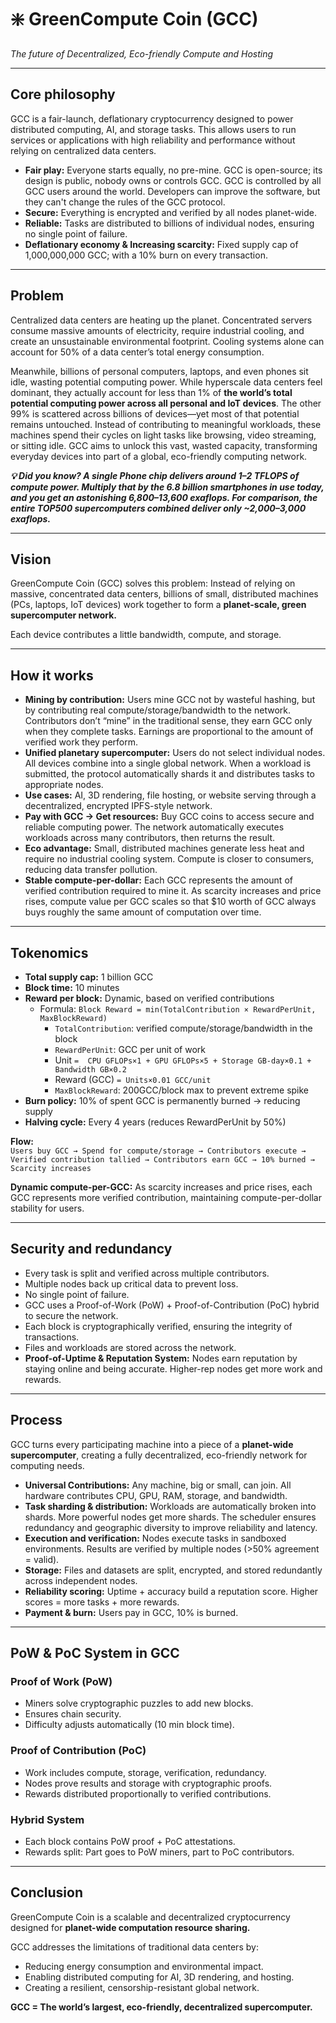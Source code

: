 # ❇️ GreenCompute Coin (GCC)  
*The future of Decentralized, Eco-friendly Compute and Hosting*  

---

## Core philosophy  
GCC is a fair-launch, deflationary cryptocurrency designed to power distributed computing, AI, and storage tasks. This allows users to run services or applications with high reliability and performance without relying on centralized data centers.  

- **Fair play:** Everyone starts equally, no pre-mine. GCC is open-source; its design is public, nobody owns or controls GCC. GCC is controlled by all GCC users around the world. Developers can improve the software, but they can't change the rules of the GCC protocol.  
- **Secure:** Everything is encrypted and verified by all nodes planet-wide.  
- **Reliable:** Tasks are distributed to billions of individual nodes, ensuring no single point of failure.  
- **Deflationary economy & Increasing scarcity:** Fixed supply cap of 1,000,000,000 GCC; with a 10% burn on every transaction.  

---

## Problem  
Centralized data centers are heating up the planet. Concentrated servers consume massive amounts of electricity, require industrial cooling, and create an unsustainable environmental footprint. Cooling systems alone can account for 50% of a data center’s total energy consumption.

Meanwhile, billions of personal computers, laptops, and even phones sit idle, wasting potential computing power. While hyperscale data centers feel dominant, they actually account for less than 1% of **the world’s total potential computing power across all personal and IoT devices**. The other 99% is scattered across billions of devices—yet most of that potential remains untouched. Instead of contributing to meaningful workloads, these machines spend their cycles on light tasks like browsing, video streaming, or sitting idle. GCC aims to unlock this vast, wasted capacity, transforming everyday devices into part of a global, eco-friendly computing network.

**_💡 Did you know?
A single Phone chip delivers around 1–2 TFLOPS of compute power. Multiply that by the 6.8 billion smartphones in use today, and you get an astonishing 6,800–13,600 exaflops. For comparison, the entire TOP500 supercomputers combined deliver only ~2,000–3,000 exaflops._**

---

## Vision  
GreenCompute Coin (GCC) solves this problem: Instead of relying on massive, concentrated data centers, billions of small, distributed machines (PCs, laptops, IoT devices) work together to form a **planet-scale, green supercomputer network.**  

Each device contributes a little bandwidth, compute, and storage.  

---

## How it works  

- **Mining by contribution:** Users mine GCC not by wasteful hashing, but by contributing real compute/storage/bandwidth to the network. Contributors don’t “mine” in the traditional sense, they earn GCC only when they complete tasks. Earnings are proportional to the amount of verified work they perform.  
- **Unified planetary supercomputer:** Users do not select individual nodes. All devices combine into a single global network. When a workload is submitted, the protocol automatically shards it and distributes tasks to appropriate nodes.  
- **Use cases:** AI, 3D rendering, file hosting, or website serving through a decentralized, encrypted IPFS-style network.  
- **Pay with GCC → Get resources:** Buy GCC coins to access secure and reliable computing power. The network automatically executes workloads across many contributors, then returns the result.  
- **Eco advantage:** Small, distributed machines generate less heat and require no industrial cooling system. Compute is closer to consumers, reducing data transfer pollution.  
- **Stable compute-per-dollar:** Each GCC represents the amount of verified contribution required to mine it. As scarcity increases and price rises, compute value per GCC scales so that $10 worth of GCC always buys roughly the same amount of computation over time.  

---

## Tokenomics  

- **Total supply cap:** 1 billion GCC  
- **Block time:** 10 minutes  
- **Reward per block:** Dynamic, based on verified contributions  
  - Formula: `Block Reward = min(TotalContribution × RewardPerUnit, MaxBlockReward)`  
    - `TotalContribution`: verified compute/storage/bandwidth in the block  
    - `RewardPerUnit`: GCC per unit of work
    - Unit `=  CPU GFLOPs×1 + GPU GFLOPs×5 + Storage GB-day×0.1 + Bandwidth GB×0.2`
    - Reward (GCC) `= Units×0.01 GCC/unit`
    - `MaxBlockReward`: 200GCC/block max to prevent extreme spike
- **Burn policy:** 10% of spent GCC is permanently burned → reducing supply  
- **Halving cycle:** Every 4 years (reduces RewardPerUnit by 50%)  

**Flow:**  
`Users buy GCC → Spend for compute/storage → Contributors execute → Verified contribution tallied → Contributors earn GCC → 10% burned → Scarcity increases`  

**Dynamic compute-per-GCC:** As scarcity increases and price rises, each GCC represents more verified contribution, maintaining compute-per-dollar stability for users.


---

## Security and redundancy  

- Every task is split and verified across multiple contributors.  
- Multiple nodes back up critical data to prevent loss.  
- No single point of failure.  
- GCC uses a Proof-of-Work (PoW) + Proof-of-Contribution (PoC) hybrid to secure the network.  
- Each block is cryptographically verified, ensuring the integrity of transactions.  
- Files and workloads are stored across the network.  
- **Proof-of-Uptime & Reputation System:** Nodes earn reputation by staying online and being accurate. Higher-rep nodes get more work and rewards.  

---

## Process  

GCC turns every participating machine into a piece of a **planet-wide supercomputer**, creating a fully decentralized, eco-friendly network for computing needs.  

- **Universal Contributions:** Any machine, big or small, can join. All hardware contributes CPU, GPU, RAM, storage, and bandwidth.  
- **Task sharding & distribution:** Workloads are automatically broken into shards. More powerful nodes get more shards. The scheduler ensures redundancy and geographic diversity to improve reliability and latency.  
- **Execution and verification:** Nodes execute tasks in sandboxed environments. Results are verified by multiple nodes (>50% agreement = valid).  
- **Storage:** Files and datasets are split, encrypted, and stored redundantly across independent nodes.  
- **Reliability scoring:** Uptime + accuracy build a reputation score. Higher scores = more tasks + more rewards.  
- **Payment & burn:** Users pay in GCC, 10% is burned.  

---

## PoW & PoC System in GCC  

### Proof of Work (PoW)  
- Miners solve cryptographic puzzles to add new blocks.  
- Ensures chain security.  
- Difficulty adjusts automatically (10 min block time).  

### Proof of Contribution (PoC)  
- Work includes compute, storage, verification, redundancy.  
- Nodes prove results and storage with cryptographic proofs.  
- Rewards distributed proportionally to verified contributions.  

### Hybrid System  
- Each block contains PoW proof + PoC attestations.  
- Rewards split: Part goes to PoW miners, part to PoC contributors.  

---

## Conclusion  
GreenCompute Coin is a scalable and decentralized cryptocurrency designed for **planet-wide computation resource sharing.**  

GCC addresses the limitations of traditional data centers by:  
- Reducing energy consumption and environmental impact.  
- Enabling distributed computing for AI, 3D rendering, and hosting.  
- Creating a resilient, censorship-resistant global network.  

**GCC = The world’s largest, eco-friendly, decentralized supercomputer.**  
